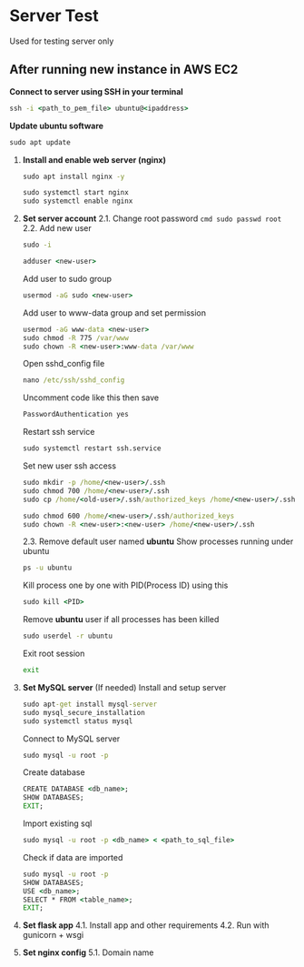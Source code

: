 # Server Test

Used for testing server only


## After running new instance in AWS EC2

**Connect to server using SSH in your terminal**
```cmd
ssh -i <path_to_pem_file> ubuntu@<ipaddress>
```

**Update ubuntu software**
```cmd
sudo apt update
```

1. **Install and enable web server (nginx)**
   ```cmd
   sudo apt install nginx -y
   ```
   ```cmd
   sudo systemctl start nginx
   sudo systemctl enable nginx
   ```

2. **Set server account**
   2.1. Change root password
         ```cmd
         sudo passwd root
         ```
   2.2. Add new user
      ```cmd
      sudo -i
      ```
      ```cmd
      adduser <new-user>
      ```
      Add user to sudo group
      ```cmd
      usermod -aG sudo <new-user>
      ```
      Add user to www-data group and set permission
      ```cmd
      usermod -aG www-data <new-user>
      sudo chmod -R 775 /var/www
      sudo chown -R <new-user>:www-data /var/www
      ```
      Open sshd_config file
      ```cmd
      nano /etc/ssh/sshd_config
      ```
      Uncomment code like this then save
      ```cmd
      PasswordAuthentication yes
      ```
      Restart ssh service
      ```cmd
      sudo systemctl restart ssh.service
      ```
      Set new user ssh access 
      ```cmd
      sudo mkdir -p /home/<new-user>/.ssh
      sudo chmod 700 /home/<new-user>/.ssh
      sudo cp /home/<old-user>/.ssh/authorized_keys /home/<new-user>/.ssh/authorized_keys
      ```
      ```cmd
      sudo chmod 600 /home/<new-user>/.ssh/authorized_keys
      sudo chown -R <new-user>:<new-user> /home/<new-user>/.ssh
      ```
      
   2.3. Remove default user named **ubuntu**
      Show processes running under ubuntu
      ```cmd
      ps -u ubuntu
      ```
      Kill process one by one with PID(Process ID) using this
      ```cmd
      sudo kill <PID>
      ```
      Remove **ubuntu** user if all processes has been killed
      ```cmd
      sudo userdel -r ubuntu
      ```
      Exit root session
      ```cmd
      exit
      ```
   
3. **Set MySQL server** (If needed)
   Install and setup server
   ```cmd
   sudo apt-get install mysql-server
   sudo mysql_secure_installation
   sudo systemctl status mysql
   ```
   Connect to MySQL server
   ```cmd
   sudo mysql -u root -p
   ```
   Create database
   ```cmd
   CREATE DATABASE <db_name>;
   SHOW DATABASES;
   EXIT;
   ```
   Import existing sql
   ```cmd
   sudo mysql -u root -p <db_name> < <path_to_sql_file>
   ```
   Check if data are imported
   ```cmd
   sudo mysql -u root -p
   SHOW DATABASES;
   USE <db_name>;
   SELECT * FROM <table_name>;
   EXIT;
   ```

4. **Set flask app**
   4.1. Install app and other requirements
   4.2. Run with gunicorn + wsgi 
   
5. **Set nginx config**
   5.1. Domain name
